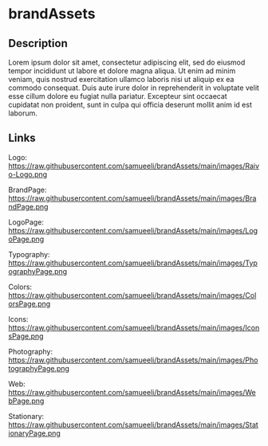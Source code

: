 # brandAssets

## Description

Lorem ipsum dolor sit amet, consectetur adipiscing elit, sed do eiusmod tempor incididunt ut labore et dolore magna aliqua. Ut enim ad minim veniam, quis nostrud exercitation ullamco laboris nisi ut aliquip ex ea commodo consequat. Duis aute irure dolor in reprehenderit in voluptate velit esse cillum dolore eu fugiat nulla pariatur. Excepteur sint occaecat cupidatat non proident, sunt in culpa qui officia deserunt mollit anim id est laborum.

## Links

Logo: https://raw.githubusercontent.com/samueeli/brandAssets/main/images/Raivo-Logo.png

BrandPage: https://raw.githubusercontent.com/samueeli/brandAssets/main/images/BrandPage.png

LogoPage: https://raw.githubusercontent.com/samueeli/brandAssets/main/images/LogoPage.png

Typography: https://raw.githubusercontent.com/samueeli/brandAssets/main/images/TypographyPage.png

Colors: https://raw.githubusercontent.com/samueeli/brandAssets/main/images/ColorsPage.png

Icons: https://raw.githubusercontent.com/samueeli/brandAssets/main/images/IconsPage.png

Photography: https://raw.githubusercontent.com/samueeli/brandAssets/main/images/PhotographyPage.png

Web: https://raw.githubusercontent.com/samueeli/brandAssets/main/images/WebPage.png

Stationary: https://raw.githubusercontent.com/samueeli/brandAssets/main/images/StationaryPage.png
